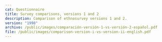 ```yaml
---
cat: Questionnaire
title: Survey comparisons, versions 1 and 2
description: Comparison of ethnosurvey versions 1 and 2.
version: "1998"
archivo: /public/images/comparación-versión-1-vs-versión-2-español.pdf
file: /public/images/comparison-version-i-vs-version-ii-english.pdf
---
```


